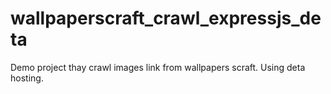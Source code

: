 # wallpaperscraft_crawl_expressjs_deta
Demo project thay crawl images link from wallpapers scraft. Using deta hosting.
